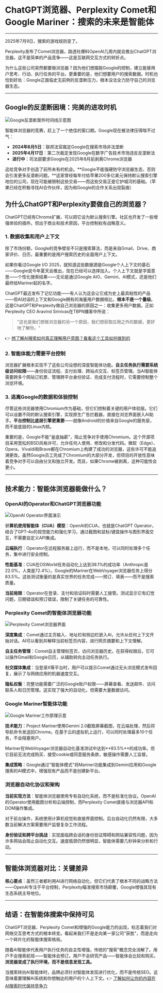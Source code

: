 # ChatGPT浏览器、Perplexity Comet和Google Mariner：搜索的未来是智能体

---

2025年7月9日，搜索的游戏规则变了。

Perplexity发布了Comet浏览器，路透社爆料OpenAI几周内就会推出ChatGPT浏览器。这不是简单的产品竞争——这是互联网交互方式的转折点。

为什么这些公司突然都要做浏览器？因为他们想摆脱Google的控制，建立能替用户思考、行动、执行任务的平台。更重要的是，他们想要用户的搜索数据。时机也恰到好处：Google正面临史无前例的反垄断压力，根本没法全力防守自己的浏览器生态。

---

## Google的反垄断困境：完美的进攻时机

![Google反垄断案件时间线示意图](image/637940251234479.webp)

智能体浏览器的竞赛，赶上了一个绝佳的窗口期。Google现在被法律压得喘不过气：

- **2024年8月5日**：联邦法官裁定Google在搜索市场非法垄断
- **2025年4月17日**：第二次裁定发现Google在数字广告技术市场违反反垄断法
- **进行中**：司法部要求Google在2025年8月前剥离Chrome浏览器

这给竞争对手创造了前所未有的机会。**Google不能强硬防守浏览器生态，否则会引发更多反垄断问题。**这家曾经每年付给苹果200多亿美元保持默认搜索引擎地位的公司，现在可能被限制这些交易——而这些交易正是它护城河的基础。（苹果已经在积极寻找AI合作伙伴，因为和Google的合作关系出现裂痕）

## 为什么ChatGPT和Perplexity要做自己的浏览器？

ChatGPT已经有Chrome扩展，可以把它设为默认搜索引擎。社区也开发了一些增强体验的插件。但出于商业和技术原因，平台控制权有战略意义。

### 1. 数据收集和用户上下文

除了市场份额，Google的竞争壁垒不只是搜索算法，而是来自Gmail、Drive、商家评价、日历，最重要的是用户搜索历史的全面用户上下文。

如果你看过Google I/O 2025，就知道这些数据源是Google个人上下文的基石——Google说今年夏天会推出，现在已经可以选择加入。个人上下文就是字面意思——个性化搜索结果——无论是通过Google AIO、Gemini、AI模式，还是他们最终给Mariner起的名字。

ChatGPT最近发布了记忆功能——有人认为这会让它成为史上最具粘性的产品——但AI对话的上下文和Google拥有的海量用户数据相比，**根本不是一个量级**。这是ChatGPT和Perplexity做自己浏览器的原因之一：收集更多用户数据。正如Perplexity CEO Aravind Srinivas在TBPN播客中所说：

> "这也是我们想做浏览器的另一个原因，我们想获取应用之外的数据，更好地了解你。"

👉 [想了解AI搜索如何真正理解用户意图？看看这个工具如何做到的](https://pplx.ai/ixkwood69619635)

### 2. 智能体能力需要平台控制

浏览器扩展根本实现不了这些公司设想的深度智能体功能。**自主任务执行需要系统级访问权限**——身份验证流程、支付处理、跨站点交互、标签页管理。当AI智能体需要跨多个网站订机票、管理跨平台身份验证、完成支付流程时，它需要控制整个浏览环境。

### 3. 逃离Google的数据和体验控制

尽管这些浏览器使用Chromium作为基础，但它们控制着关键的用户体验层。它们可以设置不同的默认搜索引擎，实现原生广告拦截器，直接在浏览界面嵌入AI助手。**平台控制比底层引擎更重要**——就像Android的价值来自Google的服务层，而不是底层的Linux内核。

重要的是，Google不能"釜底抽薪"，阻止竞争对手使用Chromium。这个开源项目采用宽松的BSD风格许可，允许任何人使用、修改和分发代码。微软（Edge）、Opera、Vivaldi和Brave都在Chromium上构建了成功的浏览器，这些许可不能追溯更改。虽然Google员工完成了Chromium的大部分开发，但项目的开放性意味着竞争对手可以自由分叉和独立开发。而且，如果Chrome被剥离，这种可能性会更小。

---

## 技术能力：智能体浏览器能做什么？

### OpenAI的Operator和ChatGPT浏览器功能

![OpenAI Operator界面演示](image/17058235541581.webp)

**计算机使用智能体（CUA）模型**：OpenAI的CUA，也就是ChatGPT Operator，结合了GPT-4o的视觉能力和强化学习，通过截图和鼠标/键盘操作与图形界面交互，不需要自定义API集成。

**云端执行**：Operator在远程服务器上运行，而不是本地，可以同时处理多个任务，集中进行安全控制。

**性能基准**：CUA在OSWorld任务自动化上达到38.1%的成功率（Anthropic是22.0%，人类是72.4%）。Google的Mariner在WebVoyager浏览器任务上得分83.5%。这些测试衡量的是真实世界的任务完成——预订、填表——而不是搜索质量。

**当前局限**：Operator在登录、支付和验证码时需要人工接管。测试显示它有幻觉问题，日期错误和预订错误，限制了关键任务的可靠性。

### Perplexity Comet的智能体浏览器功能

![Perplexity Comet浏览器界面](image/32817085795675.webp)

**深度集成**：Comet通过主页输入、地址栏和侧边栏嵌入AI，允许从任何上下文开始对话。AI可以看到并解释当前标签页内容，进行网页摘要和上下文理解。

**自主任务管理**：Comet自主管理标签页，访问浏览器历史。在获得权限后，它可以操作Gmail和Google日历，从辅助转向主动任务执行。

**社交媒体集成**：当登录X等平台时，用户可以提示Comet通过无头浏览模式发布回复，展示了与网络应用的机器速度交互。

**隐私权衡**：完整功能需要广泛的Google账户权限——屏幕查看、发送邮件、访问联系人和日历管理。这实现了强大的自动化，但需要大量数据访问。

### Google Mariner智能体功能

![Google Mariner工作原理示意](image/9475186861625509.webp)

**技术能力**：Project Mariner使用Gemini 2.0截取屏幕截图，在云端处理，然后将导航命令发送回Chrome。在基于云的虚拟机上运行，可以同时处理最多10个任务，不会阻塞用户。

Mariner在WebVoyager浏览器自动化基准测试中达到**83.5%**的成功率。但它目前无法完成购买、接受cookie或同意服务条款，敏感操作需要人工监督。

**集成策略**：Google通过"智能体模式"将Mariner功能集成到Gemini应用和Google搜索的AI模式中，增强现有产品而不是创建新平台。

### 浏览器自动化协议和架构

**当前实现方法**：智能体浏览器使用专有自动化系统，而不是标准化协议。OpenAI的Operator使用截图分析和云端控制，而Perplexity Comet直接与浏览器API和DOM操作集成。

对于前台操作，系统使用计算机视觉和直接界面控制。后台自动化仍然有限，大多数当前解决方案需要用户监督复杂工作流程。

**身份验证和跨平台挑战**：实现面临跨会话的身份验证障碍和网站兼容性问题，因为许多网站会阻止自动化交互。速度瓶颈仍然很明显，智能体需要几秒钟来分析和行动。

---

## 智能体浏览器对比：关键差异

**核心要点**：虽然三者都利用AI进行网络自动化，但它们代表了根本不同的战略方法——OpenAI专注于平台控制，Perplexity瞄准搜索市场颠覆，Google增强其现有生态系统主导地位。

---

## 结语：在智能体搜索中保持可见

ChatGPT浏览器、Perplexity Comet和增强的Google能力的出现，标志着我们对网络交互思考方式的根本转变。看起来我们不是走向某一家公司"获胜"，而是走向一个碎片化的智能体搜索格局。

随着AI智能体代表用户执行任务的自主性增强，传统的"搜索"概念完全消解了。用户不会搜索航班——智能体会预订。用户不会研究产品——智能体会比较和购买。**浏览器变成了执行环境，而不是信息发现工具。**

当搜索转向AI智能体时，品牌必须针对智能体发现进行优化，而不是传统SEO。这意味着要理解AI系统和你想触达的用户的个人上下文。👉 [了解如何让你的内容在AI搜索时代保持竞争力](https://pplx.ai/ixkwood69619635)
